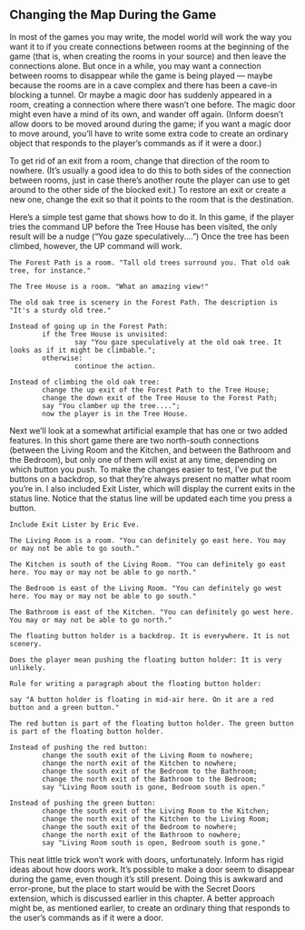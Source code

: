 ## Changing the Map During the Game

In most of the games you may write, the model world will work the way you want it to if you create connections between rooms at the beginning of the game (that is, when creating the rooms in your source) and then leave the connections alone. But once in a while, you may want a connection between rooms to disappear while the game is being played — maybe because the rooms are in a cave complex and there has been a cave-in blocking a tunnel. Or maybe a magic door has suddenly appeared in a room, creating a connection where there wasn’t one before. The magic door might even have a mind of its own, and wander off again. (Inform doesn’t allow doors to be moved around during the game; if you want a magic door to move around, you’ll have to write some extra code to create an ordinary object that responds to the player’s commands as if it were a door.)

To get rid of an exit from a room, change that direction of the room to nowhere. (It’s usually a good idea to do this to both sides of the connection between rooms, just in case there’s another route the player can use to get around to the other side of the blocked exit.) To restore an exit or create a new one, change the exit so that it points to the room that is the destination.

Here’s a simple test game that shows how to do it. In this game, if the player tries the command UP before the Tree House has been visited, the only result will be a nudge (“You gaze speculatively....”) Once the tree has been climbed, however, the UP command will work.

```inform7
The Forest Path is a room. "Tall old trees surround you. That old oak tree, for instance."

The Tree House is a room. "What an amazing view!"

The old oak tree is scenery in the Forest Path. The description is "It's a sturdy old tree."

Instead of going up in the Forest Path:
        if the Tree House is unvisited:
                say "You gaze speculatively at the old oak tree. It looks as if it might be climbable.";
        otherwise:
                continue the action.

Instead of climbing the old oak tree:
        change the up exit of the Forest Path to the Tree House;
        change the down exit of the Tree House to the Forest Path;
        say "You clamber up the tree....";
        now the player is in the Tree House.
```

Next we’ll look at a somewhat artificial example that has one or two added features. In this short game there are two north-south connections (between the Living Room and the Kitchen, and between the Bathroom and the Bedroom), but only one of them will exist at any time, depending on which button you push. To make the changes easier to test, I’ve put the buttons on a backdrop, so that they’re always present no matter what room you’re in. I also included Exit Lister, which will display the current exits in the status line. Notice that the status line will be updated each time you press a button.

```inform7
Include Exit Lister by Eric Eve.

The Living Room is a room. "You can definitely go east here. You may or may not be able to go south."

The Kitchen is south of the Living Room. "You can definitely go east here. You may or may not be able to go north."

The Bedroom is east of the Living Room. "You can definitely go west here. You may or may not be able to go south."

The Bathroom is east of the Kitchen. "You can definitely go west here. You may or may not be able to go north."

The floating button holder is a backdrop. It is everywhere. It is not scenery.

Does the player mean pushing the floating button holder: It is very unlikely.

Rule for writing a paragraph about the floating button holder:

say "A button holder is floating in mid-air here. On it are a red button and a green button."

The red button is part of the floating button holder. The green button is part of the floating button holder.

Instead of pushing the red button:
        change the south exit of the Living Room to nowhere;
        change the north exit of the Kitchen to nowhere;
        change the south exit of the Bedroom to the Bathroom;
        change the north exit of the Bathroom to the Bedroom;
        say "Living Room south is gone, Bedroom south is open."

Instead of pushing the green button:
        change the south exit of the Living Room to the Kitchen;
        change the north exit of the Kitchen to the Living Room;
        change the south exit of the Bedroom to nowhere;
        change the north exit of the Bathroom to nowhere;
        say "Living Room south is open, Bedroom south is gone."
```

This neat little trick won’t work with doors, unfortunately. Inform has rigid ideas about how doors work. It’s possible to make a door seem to disappear during the game, even though it’s still present. Doing this is awkward and error-prone, but the place to start would be with the Secret Doors extension, which is discussed earlier in this chapter. A better approach might be, as mentioned earlier, to create an ordinary thing that responds to the user’s commands as if it were a door.
